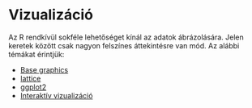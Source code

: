 # Vizualizáció

Az R rendkívül sokféle lehetőséget kínál az adatok ábrázolására. Jelen
keretek között csak nagyon felszínes áttekintésre van mód. Az alábbi 
témákat érintjük:

* [Base graphics](base.md)
* [lattice](lattice.md)
* [ggplot2](ggplot.md)
* [Interaktív vizualizáció](interactive.md)